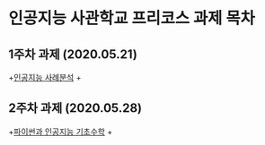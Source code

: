 # 인공지능 사관학교 프리코스 과제 목차

## 1주차 과제 (2020.05.21)
 +[인공지능 사례분석](https://github.com/kim-taehwa/test1/blob/master/1%EC%A3%BC%EC%B0%A8%EA%B3%BC%EC%A0%9C.ipynb)
  +
## 2주차 과제 (2020.05.28)
 +[파이썬과 인공지능 기초수학](https://github.com/kim-taehwa/test1/blob/master/2%EC%A3%BC%EC%B0%A8%EA%B3%BC%EC%A0%9C.ipynb)
  +
